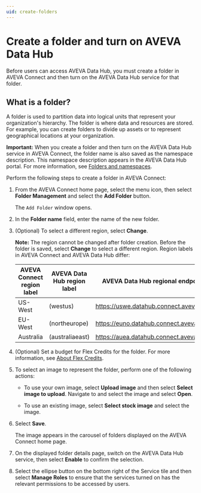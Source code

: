 ```yaml
---
uid: create-folders
---
```


# Create a folder and turn on AVEVA Data Hub

Before users can access AVEVA Data Hub, you must create a folder in AVEVA Connect and then turn on the AVEVA Data Hub service for that folder.  

## What is a folder?

A folder is used to partition data into logical units that represent your organization's hierarchy. The folder is where data and resources are stored. For example, you can create folders to divide up assets or to represent geographical locations at your organization. 

**Important:** When you create a folder and then turn on the AVEVA Data Hub service in AVEVA Connect, the folder name is also saved as the namespace description. This namespace description appears in the AVEVA Data Hub portal. For more information, see [Folders and namespaces](xref:ccNamespaces).

Perform the following steps to create a folder in AVEVA Connect:

1. From the AVEVA Connect home page, select the menu icon, then select **Folder Management** and select the **Add Folder** button.

   The `Add Folder` window opens.

1.	In the **Folder name** field, enter the name of the new folder.

1. (Optional) To select a different region, select **Change**.
 
   **Note:** The region cannot be changed after folder creation. Before the folder is saved, select **Change** to select a different region. Region labels in AVEVA Connect and AVEVA Data Hub differ: 

    | AVEVA Connect region label | AVEVA Data Hub region label | AVEVA Data Hub regional endpoints |
    | ------------- | ------------- | ----------------- |
    | US-West | (westus) | https://uswe.datahub.connect.aveva.com/ |
    | EU-West | (northeurope) | https://euno.datahub.connect.aveva.com/ | 
    | Australia | (australiaeast) | https://auea.datahub.connect.aveva.com |

1. (Optional) Set a budget for Flex Credits for the folder. For more information, see [About Flex Credits](https://help.connect.aveva.com/#/home/767994/10/11). 

1. To select an image to represent the folder, perform one of the following actions:
 
   * To use your own image, select **Upload image** and then select **Select image to upload**. Navigate to and select the image and select **Open**.

   * To use an existing image, select **Select stock image** and select the image.

1. Select **Save**.
    
   The image appears in the carousel of folders displayed on the AVEVA Connect home page.

1. On the displayed folder details page, switch on the AVEVA Data Hub service, then select **Enable** to confirm the selection.

1. Select the ellipse button on the bottom right of the Service tile and then select **Manage Roles** to ensure that the services turned on has the relevant permissions to be accessed by users.
